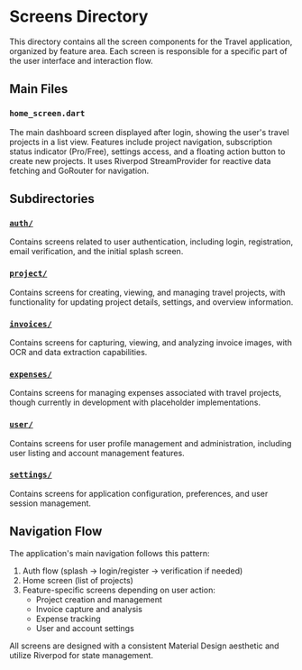 # Screens Directory

This directory contains all the screen components for the Travel application, organized by feature area. Each screen is responsible for a specific part of the user interface and interaction flow.

## Main Files

### `home_screen.dart`
The main dashboard screen displayed after login, showing the user's travel projects in a list view. Features include project navigation, subscription status indicator (Pro/Free), settings access, and a floating action button to create new projects. It uses Riverpod StreamProvider for reactive data fetching and GoRouter for navigation.

## Subdirectories

### [`auth/`](auth/README.md)
Contains screens related to user authentication, including login, registration, email verification, and the initial splash screen.

### [`project/`](project/README.md)
Contains screens for creating, viewing, and managing travel projects, with functionality for updating project details, settings, and overview information.

### [`invoices/`](invoices/README.md)
Contains screens for capturing, viewing, and analyzing invoice images, with OCR and data extraction capabilities.

### [`expenses/`](expenses/README.md)
Contains screens for managing expenses associated with travel projects, though currently in development with placeholder implementations.

### [`user/`](user/README.md)
Contains screens for user profile management and administration, including user listing and account management features.

### [`settings/`](settings/README.md)
Contains screens for application configuration, preferences, and user session management.

## Navigation Flow

The application's main navigation follows this pattern:

1. Auth flow (splash → login/register → verification if needed)
2. Home screen (list of projects)
3. Feature-specific screens depending on user action:
   - Project creation and management
   - Invoice capture and analysis
   - Expense tracking
   - User and account settings

All screens are designed with a consistent Material Design aesthetic and utilize Riverpod for state management. 